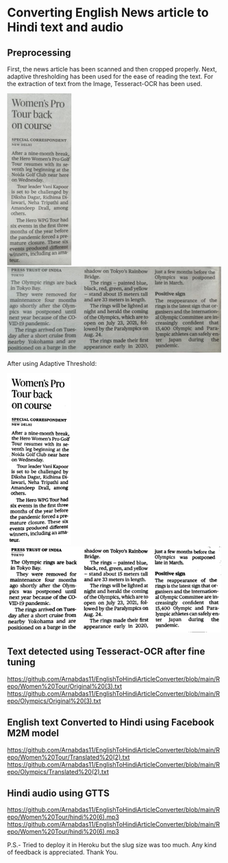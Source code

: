 # Converting English News article to Hindi text and audio 

## Preprocessing 

First, the news article has been scanned and then cropped properly.
Next, adaptive thresholding has been used for the ease of reading the text.
For the extraction of text from the Image, Tesseract-OCR has been used.

<img src="https://github.com/Arnabdas11/EnglishToHindiArticleConverter/blob/main/Repo/Women%20Tour/photo_2022-02-03_12-14-48.jpg" width="150" height="400">		<img src="https://github.com/Arnabdas11/EnglishToHindiArticleConverter/blob/main/Repo/Olympics/photo_2022-02-03_12-14-581.jpg" width="500" height="200">

After using Adaptive Threshold:

<img src="https://github.com/Arnabdas11/EnglishToHindiArticleConverter/blob/main/Repo/Women%20Tour/Thresholded%20(1).jpg" width="150" height="400">		<img src="https://github.com/Arnabdas11/EnglishToHindiArticleConverter/blob/main/Repo/Olympics/Thresholded.jpg" width="500" height="200">

## Text detected using Tesseract-OCR after fine tuning

https://github.com/Arnabdas11/EnglishToHindiArticleConverter/blob/main/Repo/Women%20Tour/Original%20(3).txt
https://github.com/Arnabdas11/EnglishToHindiArticleConverter/blob/main/Repo/Olympics/Original%20(3).txt

## English text Converted to Hindi using Facebook M2M model

https://github.com/Arnabdas11/EnglishToHindiArticleConverter/blob/main/Repo/Women%20Tour/Translated%20(2).txt
https://github.com/Arnabdas11/EnglishToHindiArticleConverter/blob/main/Repo/Olympics/Translated%20(2).txt

## Hindi audio using GTTS

https://github.com/Arnabdas11/EnglishToHindiArticleConverter/blob/main/Repo/Women%20Tour/hindi%20(6).mp3
https://github.com/Arnabdas11/EnglishToHindiArticleConverter/blob/main/Repo/Women%20Tour/hindi%20(6).mp3



P.S.- Tried to deploy it in Heroku but the slug size was too much. Any kind of feedback is appreciated. Thank You.
